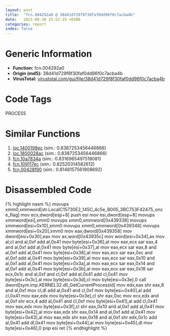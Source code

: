```yaml
---
layout: post
title:  "fcn.004292a0 @ 38d41d729f8f30faf0dd96f0c7acba4b"
date:   2021-08-30 15:52:19 +0300
categories: report
index: false
---
```


# Generic Information
- **Function:** fcn.004292a0
- **Origin (md5):** 38d41d729f8f30faf0dd96f0c7acba4b
- **VirusTotal:** [virustotal.com/gui/file/38d41d729f8f30faf0dd96f0c7acba4b][virustotal_ref]

# Code Tags
<span class="tag" id="PROCESS">PROCESS</span>


# Similar Functions

1. [loc.1400198ec][similar_1_ref] (sim.: 0.8387253456446866)
2. [loc.1800028ac][similar_2_ref] (sim.: 0.8387253456446866)
3. [fcn.10a7834a][similar_3_ref] (sim.: 0.8316965497518081)
4. [fcn.109117ec][similar_4_ref] (sim.: 0.82520314582612)
5. [fcn.00428f90][similar_5_ref] (sim.: 0.8148157561908692)


# Disassembled Code

{% highlight nasm %}
movups xmm0,xmmword[str.LocalC15730E2_145C_4c5e_B005_3BC753F42475_once_flag]
mov ecx,dword[esp+8]
push esi
mov esi,dword[esp+8]
movups xmmword[esi],xmm0
movups xmm0,xmmword[0x439338]
movups xmmword[esi+0x10],xmm0
movups xmm0,xmmword[0x439348]
movups xmmword[esi+0x20],xmm0
mov eax,dword[0x439358]
mov dword[esi+0x30],eax
mov ax,word[0x43935c]
mov word[esi+0x34],ax
mov al,cl
and al,0xf
add al,0x41
mov byte[esi+0x36],al
mov eax,ecx
sar eax,4
and al,0xf
add al,0x41
mov byte[esi+0x37],al
mov eax,ecx
sar eax,8
and al,0xf
add al,0x41
mov byte[esi+0x38],al
mov eax,ecx
sar eax,0xc
and al,0xf
add al,0x41
mov byte[esi+0x39],al
mov eax,ecx
sar eax,0x10
and al,0xf
add al,0x41
mov byte[esi+0x3a],al
mov eax,ecx
sar eax,0x14
and al,0xf
add al,0x41
mov byte[esi+0x3b],al
mov eax,ecx
sar eax,0x18
sar ecx,0x1c
and al,0xf
and cl,0xf
add al,0x41
add cl,0x41
mov byte[esi+0x3c],al
mov byte[esi+0x3d],cl
mov byte[esi+0x3e],0
call dword[sym.imp.KERNEL32.dll_GetCurrentProcessId]
mov edx,eax
shr eax,8
and al,0xf
mov cl,dl
add al,0x41
and cl,0xf
mov byte[esi+0x40],al
add cl,0x41
mov eax,edx
mov byte[esi+0x3e],cl
shr eax,0xc
mov ecx,edx
and al,0xf
shr ecx,4
add al,0x41
and cl,0xf
mov byte[esi+0x41],al
add cl,0x41
mov eax,edx
mov byte[esi+0x3f],cl
shr eax,0x10
and al,0xf
add al,0x41
mov byte[esi+0x42],al
mov eax,edx
shr eax,0x14
and al,0xf
add al,0x41
mov byte[esi+0x43],al
mov eax,edx
shr eax,0x18
and al,0xf
shr edx,0x1c
add al,0x41
add dl,0x41
mov byte[esi+0x44],al
mov byte[esi+0x45],dl
mov byte[esi+0x46],0
pop esi
ret
{% endhighlight %}


[similar_1_ref]: /report/loc.1400198ec@c5b958b285b208bffd52d8455e15d93a
[similar_2_ref]: /report/loc.1800028ac@7dc44f7522d53d03c7b1f4335f6d2a15
[similar_3_ref]: /report/fcn.10a7834a@89dc67d2f980e8488f97b1bf8cb24258
[similar_4_ref]: /report/fcn.109117ec@89dc67d2f980e8488f97b1bf8cb24258
[similar_5_ref]: /report/fcn.00428f90@1123b7aa5760238fe93045e585b8234c
[virustotal_ref]: https://www.virustotal.com/gui/file/38d41d729f8f30faf0dd96f0c7acba4b